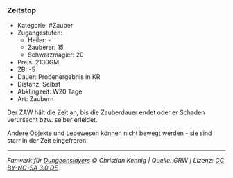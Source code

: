 ### Zeitstop

- Kategorie: #Zauber
- Zugangsstufen:
  - Heiler: -
  - Zauberer: 15
  - Schwarzmagier: 20
- Preis: 2130GM
- ZB: -5
- Dauer: Probenergebnis in KR
- Distanz: Selbst
- Abklingzeit: W20 Tage
- Art: Zaubern

Der ZAW hält die Zeit an, bis die Zauberdauer endet oder er Schaden verursacht bzw. selber erleidet.

Andere Objekte und Lebewesen können nicht bewegt werden - sie sind starr in der Zeit eingefroren.

---

_Fanwerk für [Dungeonslayers](https://www.dungeonslayers.net/) © Christian Kennig | Quelle: GRW | Lizenz: [CC BY-NC-SA 3.0 DE](https://creativecommons.org/licenses/by-nc-sa/3.0/de/)_
